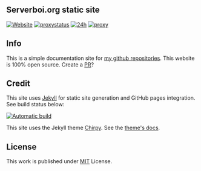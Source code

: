 ## Serverboi.org static site
[![Website](https://img.shields.io/website?down_color=red&down_message=offline&up_color=green&up_message=online&url=https%3A%2F%2Fserverboi.org&color=brightgreen)](https://serverboi.org/)
[![proxystatus](https://img.shields.io/website?down_color=red&down_message=offline&label=proxy&up_color=brightgreen&up_message=online&url=https%3A%2F%2Fapi.serverboi.org%2F)](https://status.serverboi.org/)
[![24h](https://status.serverboi.org/api/badge/15/uptime/?label=website%2024&labelSuffix=h)](https://status.serverboi.org/)
[![proxy](https://status.serverboi.org/api/badge/22/uptime/720?label=proxy%2024&labelSuffix=h)](https://status.serverboi.org/)




## Info
This is a simple documentation site for [my github repositories](https://github.com/JakeTurner616?tab=repositories). This website is 100% open source. Create a [PR](https://github.com/JakeTurner616/JakeTurner616.github.io/pulls)?

## Credit
This site uses [Jekyll](https://jekyllrb.com/) for static site generation and GitHub pages integration. See build status below:

[![Automatic build](https://github.com/JakeTurner616/JakeTurner616.github.io/actions/workflows/pages-deploy.yml/badge.svg)](https://github.com/JakeTurner616/JakeTurner616.github.io/actions/workflows/pages-deploy.yml)

This site uses the Jekyll theme [Chirpy](https://github.com/cotes2020/jekyll-theme-chirpy/). See the [theme's docs](https://github.com/cotes2020/jekyll-theme-chirpy#documentation).
## License
This work is published under [MIT](https://github.com/cotes2020/chirpy-starter/blob/master/LICENSE) License.
